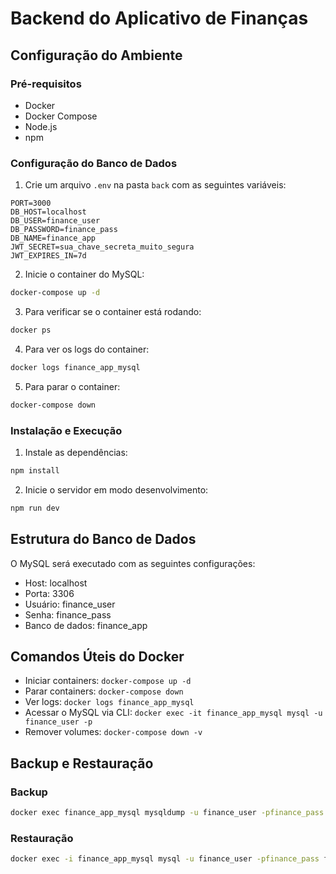 # Backend do Aplicativo de Finanças

## Configuração do Ambiente

### Pré-requisitos
- Docker
- Docker Compose
- Node.js
- npm

### Configuração do Banco de Dados

1. Crie um arquivo `.env` na pasta `back` com as seguintes variáveis:
```env
PORT=3000
DB_HOST=localhost
DB_USER=finance_user
DB_PASSWORD=finance_pass
DB_NAME=finance_app
JWT_SECRET=sua_chave_secreta_muito_segura
JWT_EXPIRES_IN=7d
```

2. Inicie o container do MySQL:
```bash
docker-compose up -d
```

3. Para verificar se o container está rodando:
```bash
docker ps
```

4. Para ver os logs do container:
```bash
docker logs finance_app_mysql
```

5. Para parar o container:
```bash
docker-compose down
```

### Instalação e Execução

1. Instale as dependências:
```bash
npm install
```

2. Inicie o servidor em modo desenvolvimento:
```bash
npm run dev
```

## Estrutura do Banco de Dados

O MySQL será executado com as seguintes configurações:
- Host: localhost
- Porta: 3306
- Usuário: finance_user
- Senha: finance_pass
- Banco de dados: finance_app

## Comandos Úteis do Docker

- Iniciar containers: `docker-compose up -d`
- Parar containers: `docker-compose down`
- Ver logs: `docker logs finance_app_mysql`
- Acessar o MySQL via CLI: `docker exec -it finance_app_mysql mysql -u finance_user -p`
- Remover volumes: `docker-compose down -v`

## Backup e Restauração

### Backup
```bash
docker exec finance_app_mysql mysqldump -u finance_user -pfinance_pass finance_app > backup.sql
```

### Restauração
```bash
docker exec -i finance_app_mysql mysql -u finance_user -pfinance_pass finance_app < backup.sql
``` 